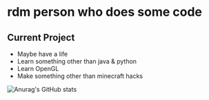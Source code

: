 # rdm person who does some code

## Current Project

- Maybe have a life
- Learn something other than java & python
- Learn OpenGL
- Make something other than minecraft hacks


![Anurag's GitHub stats](https://github-readme-stats.vercel.app/api?username=LegitPhase&show_icons=true&theme=dracula)

<!---
LegitPhase/LegitPhase is a ✨ special ✨ repository because its `README.md` (this file) appears on your GitHub profile.
You can click the Preview link to take a look at your changes.
--->
